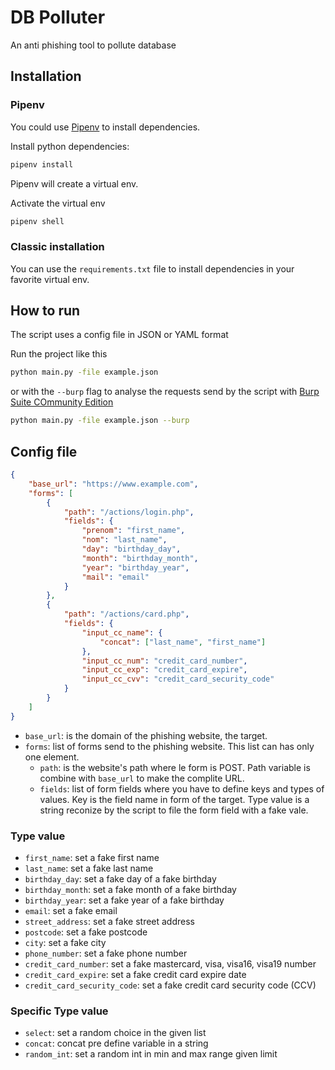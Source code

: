 # DB Polluter

An anti phishing tool to pollute database

## Installation

### Pipenv

You could use [Pipenv](https://pipenv.pypa.io/en/latest/install/) to install dependencies.

Install python dependencies:

```bash
pipenv install
```

Pipenv will create a virtual env.

Activate the virtual env

```bash
pipenv shell
```

### Classic installation

You can use the `requirements.txt` file to install dependencies in your favorite virtual env.

## How to run

The script uses a config file in JSON or YAML format

Run the project like this

```bash
python main.py -file example.json
```

or with the `--burp` flag to analyse the requests send by the script with [Burp Suite COmmunity Edition](https://portswigger.net/burp/communitydownload)

```bash
python main.py -file example.json --burp
```

## Config file

```json
{
    "base_url": "https://www.example.com",
    "forms": [
        {
            "path": "/actions/login.php",
            "fields": {
                "prenom": "first_name",
                "nom": "last_name",
                "day": "birthday_day",
                "month": "birthday_month",
                "year": "birthday_year",
                "mail": "email"
            }
        },
        {
            "path": "/actions/card.php",
            "fields": {
                "input_cc_name": {
                    "concat": ["last_name", "first_name"]
                },
                "input_cc_num": "credit_card_number",
                "input_cc_exp": "credit_card_expire",
                "input_cc_cvv": "credit_card_security_code"
            }
        }
    ]
}
```

- `base_url`: is the domain of the phishing website, the target.
- `forms`: list of forms send to the phishing website. This list can has only one element.
  - `path`: is the website's path where le form is POST. Path variable is combine with `base_url` to make the complite URL.
  - `fields`: list of form fields where you have to define keys and types of values. Key is the field name in form of the target. Type value is a string reconize by the script to file the form field with a fake vale.  

### Type value

- `first_name`: set a fake first name
- `last_name`: set a fake last name
- `birthday_day`: set a fake  day of a fake birthday
- `birthday_month`: set a fake month of a fake birthday
- `birthday_year`: set a fake  year of a fake birthday
- `email`: set a fake email
- `street_address`: set a fake street address
- `postcode`: set a fake postcode
- `city`: set a fake city
- `phone_number`: set a fake phone number
- `credit_card_number`: set a fake mastercard, visa, visa16, visa19 number
- `credit_card_expire`: set a fake credit card expire date
- `credit_card_security_code`: set a fake credit card security code (CCV)

### Specific Type value

- `select`: set a random choice in the given list
- `concat`: concat pre define variable in a string
- `random_int`: set a random int in min and max range given limit
